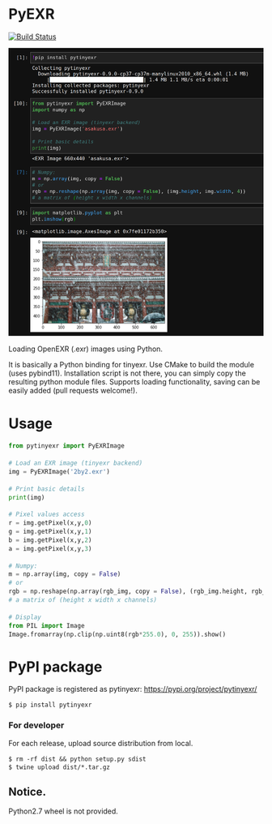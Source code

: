 # PyEXR

[![Build Status](https://travis-ci.org/syoyo/PyEXR.svg?branch=master)](https://travis-ci.org/syoyo/PyEXR)

![screenshot](screenshot.png)

Loading OpenEXR (.exr) images using Python.

It is basically a Python binding for tinyexr. Use CMake to build the module (uses pybind11). Installation script is not there, you can simply copy the resulting python module files. Supports loading functionality, saving can be easily added (pull requests welcome!).

# Usage
```python
from pytinyexr import PyEXRImage

# Load an EXR image (tinyexr backend)
img = PyEXRImage('2by2.exr')

# Print basic details
print(img)

# Pixel values access
r = img.getPixel(x,y,0)
g = img.getPixel(x,y,1)
b = img.getPixel(x,y,2)
a = img.getPixel(x,y,3)

# Numpy:
m = np.array(img, copy = False)
# or
rgb = np.reshape(np.array(rgb_img, copy = False), (rgb_img.height, rgb_img.width, 4))
# a matrix of (height x width x channels)

# Display
from PIL import Image
Image.fromarray(np.clip(np.uint8(rgb*255.0), 0, 255)).show()
```

# PyPI package

PyPI package is registered as pytinyexr: https://pypi.org/project/pytinyexr/

```
$ pip install pytinyexr
```

### For developer

For each release, upload source distribution from local.

```
$ rm -rf dist && python setup.py sdist
$ twine upload dist/*.tar.gz
```



## Notice.

Python2.7 wheel is not provided.
